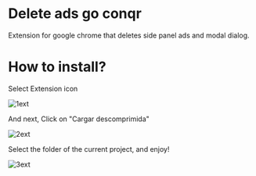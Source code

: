 # Delete ads go conqr

Extension for google chrome that deletes side panel ads and modal dialog. 


# How to install?

Select Extension icon 

![1ext](https://user-images.githubusercontent.com/37273372/153942427-e944a95d-dab8-4a03-a814-4207cccefed5.PNG)

And next, Click on "Cargar descomprimida"

![2ext](https://user-images.githubusercontent.com/37273372/153942765-1c2f801c-1cfd-4219-b905-9a9cf88f644a.PNG)

Select the folder of the current project, and enjoy!

![3ext](https://user-images.githubusercontent.com/37273372/153942894-436eafef-f7d0-4194-9fea-90fcf1e68aeb.PNG)
